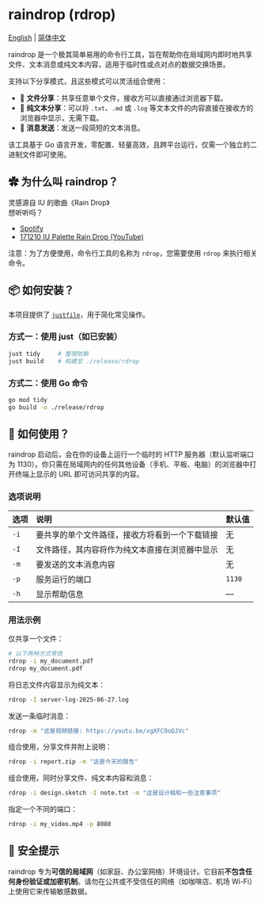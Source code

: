 # raindrop (rdrop)

[English](README.md) | [简体中文](README.zh-CN.md)

raindrop 是一个极其简单易用的命令行工具，旨在帮助你在局域网内即时地共享文件、文本消息或纯文本内容，适用于临时性或点对点的数据交换场景。

支持以下分享模式，且这些模式可以灵活组合使用：

- 📁 **文件分享**：共享任意单个文件，接收方可以直接通过浏览器下载。
- 📄 **纯文本分享**：可以将 `.txt`、`.md` 或 `.log` 等文本文件的内容直接在接收方的浏览器中显示，无需下载。
- 💬 **消息发送**：发送一段简短的文本消息。

该工具基于 Go 语言开发，零配置、轻量高效，且跨平台运行，仅需一个独立的二进制文件即可使用。

## ✿ 为什么叫 raindrop？

灵感源自 IU 的歌曲《Rain Drop》  
想听听吗？

- [Spotify](https://open.spotify.com/track/6tlMVCqZlmxfnjZt3OiHjE)
- [171210 IU Palette Rain Drop (YouTube)](https://youtu.be/xgXFCOoQJVc)

注意：为了方便使用，命令行工具的名称为 `rdrop`，您需要使用 `rdrop` 来执行相关命令。

## 📦 如何安装？

本项目提供了 [`justfile`](https://github.com/casey/just)，用于简化常见操作。

### 方式一：使用 just（如已安装）

```bash
just tidy     # 整理依赖
just build    # 构建至 ./release/rdrop
```

### 方式二：使用 Go 命令

```bash
go mod tidy
go build -o ./release/rdrop
```

## 🤯 如何使用？

raindrop 启动后，会在你的设备上运行一个临时的 HTTP 服务器（默认监听端口为 1130）。你只需在局域网内的任何其他设备（手机、平板、电脑）的浏览器中打开终端上显示的 URL 即可访问共享的内容。

### 选项说明

| 选项   | 说明                       | 默认值    |
| :--- | :----------------------- | :----- |
| `-i` | 要共享的单个文件路径，接收方将看到一个下载链接  | 无      |
| `-I` | 文件路径，其内容将作为纯文本直接在浏览器中显示 | 无      |
| `-m` | 要发送的文本消息内容              | 无      |
| `-p` | 服务运行的端口                | `1130` |
| `-h` | 显示帮助信息                  | —      |

### 用法示例

仅共享一个文件：

```bash
# 以下两种方式等效
rdrop -i my_document.pdf
rdrop my_document.pdf
```

将日志文件内容显示为纯文本：

```bash
rdrop -I server-log-2025-06-27.log
```

发送一条临时消息：

```bash
rdrop -m "这是视频链接: https://youtu.be/xgXFCOoQJVc"
```

组合使用，分享文件并附上说明：

```bash
rdrop -i report.zip -m "这是今天的报告"
```

组合使用，同时分享文件、纯文本内容和消息：

```bash
rdrop -i design.sketch -I note.txt -m "这是设计稿和一些注意事项"
```

指定一个不同的端口：

```bash
rdrop -i my_video.mp4 -p 8080
```

## 🥺 安全提示

raindrop 专为**可信的局域网**（如家庭、办公室网络）环境设计。它目前**不包含任何身份验证或加密机制**。请勿在公共或不受信任的网络（如咖啡店、机场 Wi-Fi）上使用它来传输敏感数据。

